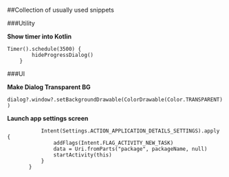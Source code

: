 ##Collection of usually used snippets 

###Utility

**Show timer into Kotlin**

```
Timer().schedule(3500) {
        hideProgressDialog()
    }
```

###UI

**Make Dialog Transparent BG**

```dialog?.window?.setBackgroundDrawable(ColorDrawable(Color.TRANSPARENT))```

**Launch app settings screen**

```    private fun openAppSettings() {
           Intent(Settings.ACTION_APPLICATION_DETAILS_SETTINGS).apply {
               addFlags(Intent.FLAG_ACTIVITY_NEW_TASK)
               data = Uri.fromParts("package", packageName, null)
               startActivity(this)
           }
       }
```
                
